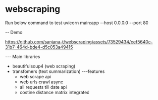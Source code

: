 # webscraping

Run below command to test 
uvicorn main:app --host 0.0.0.0 --port 80

-- Demo

https://github.com/sanjana-t/webscraping/assets/73529434/cef5640c-31b7-464d-bde4-d5c053a49415


--- Main libraries
 - beautifulsoup4 (web scraping)
 - transfomers (text summarization)
---features
   - web scrape api
   - web urls crawl async
   - all requests till date api
   - costine distance matrix integrated
